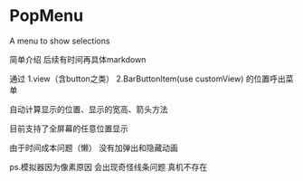 # PopMenu
A menu to show selections

简单介绍 后续有时间再具体markdown

通过 1.view（含button之类） 2.BarButtonItem(use customView) 的位置呼出菜单 

自动计算显示的位置、显示的宽高、箭头方法

目前支持了全屏幕的任意位置显示 

由于时间成本问题（懒） 没有加弹出和隐藏动画  

ps.模拟器因为像素原因 会出现奇怪线条问题 真机不存在 

